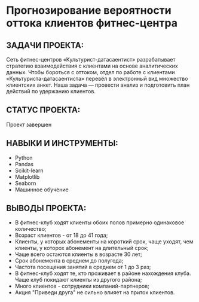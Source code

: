 # Прогнозирование вероятности оттока клиентов фитнес-центра

## ЗАДАЧИ ПРОЕКТА: 
Сеть фитнес-центров «Культурист-датасаентист» разрабатывает стратегию взаимодействия с клиентами на основе аналитических данных. Чтобы бороться с оттоком, отдел по 
работе с клиентами «Культуриста-датасаентиста» перевёл в электронный вид множество клиентских анкет. Наша задача — провести анализ и подготовить план действий по 
удержанию клиентов.

## СТАТУС ПРОЕКТА:
Проект завершен

## НАВЫКИ И ИНСТРУМЕНТЫ:
* Python
* Pandas
* Scikit-learn
* Matplotlib
* Seaborn
* Машинное обучение

## ВЫВОДЫ ПРОЕКТА:
* В фитнес-клуб ходят клиенты обоих полов примерно одинаковое количество;
* Возраст клиентов - от 18 до 41 года;
* Клиенты, у которых абонементы на короткий срок, чаще уходят, чем клиенты, у которох абонемент на длительный срок;
* Чаще всего остаются клиенты в возрасте 30 лет;
* Срок абонемента в среднем до полугода;
* Частота посещения занятий в среднем от 1 до 3 раз;
* В фитнес-клуб ходят те, кто проживает в районе нахождения клуба. Чаще клуб покидают клиенты из другого района;
* Много клиентов - сотрудники компаний-партнеров;
* Акция "Приведи друга" не сильно влияет на приток клиентов.
